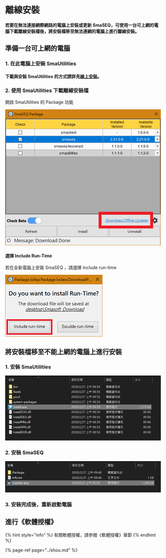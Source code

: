 # 離線安裝

#### 若要在無法連接網際網路的電腦上安裝或更新 SmaSEQ，可使用一台可上網的電腦下載離線安裝檔後，將安裝檔移至無法連網的電腦上進行離線安裝。

## 準備一台可上網的電腦

### 1. 在此電腦上安裝 SmaUtilities

#### 下載與安裝 SmaUtilities 的方式請詳見[線上安裝](https://app.gitbook.com/@smasoft-support/s/dev-manual/~/drafts/-M14KAHXvE1kxJjm_x6n/jing-pei-zhi/an/xian-shang-an-zhuang)。

### 2. 使用 SmaUtilities 下載離線安裝檔

開啟 SmaUtilities 的 Package 功能

![](../../.gitbook/assets/smautilities_package_offineinstal_markedl.PNG)

#### 選擇 Include Run-Time

若在全新電腦上安裝 SmaSEQ ，請選擇 Include run-time

![](../../.gitbook/assets/smautilities_package_offineinstall_download_includeruntime.PNG)

## 將安裝檔移至不能上網的電腦上進行安裝

### 1. 安裝 SmaUtilities

![](../../.gitbook/assets/smautilities_package_offineinstal_smautilities.PNG)

### 2. 安裝 SmaSEQ

![](../../.gitbook/assets/smautilities_package_offineinstal_smaseq.PNG)

### 3. 安裝完成後，重新啟動電腦

## 進行《軟體授權》

{% hint style="info" %}
有關軟體授權，請參閱《軟體授權》章節
{% endhint %}

{% page-ref page="../shou.md" %}

